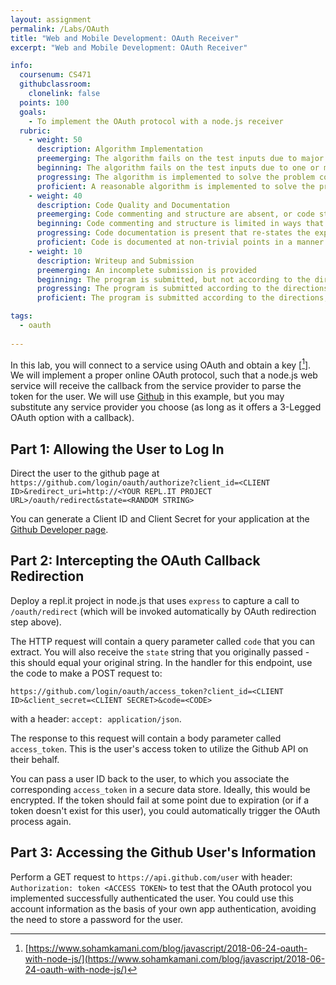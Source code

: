 ```yaml
---
layout: assignment
permalink: /Labs/OAuth
title: "Web and Mobile Development: OAuth Receiver"
excerpt: "Web and Mobile Development: OAuth Receiver"

info:
  coursenum: CS471
  githubclassroom:
    clonelink: false
  points: 100
  goals:
    - To implement the OAuth protocol with a node.js receiver
  rubric:
    - weight: 50
      description: Algorithm Implementation
      preemerging: The algorithm fails on the test inputs due to major issues, or the program fails to compile and/or run
      beginning: The algorithm fails on the test inputs due to one or more minor issues
      progressing: The algorithm is implemented to solve the problem correctly according to given test inputs, but would fail if executed in a general case due to a minor issue or omission in the algorithm design or implementation
      proficient: A reasonable algorithm is implemented to solve the problem which correctly solves the problem according to the given test inputs, and would be reasonably expected to solve the problem in the general case
    - weight: 40
      description: Code Quality and Documentation
      preemerging: Code commenting and structure are absent, or code structure departs significantly from best practice, and/or the code departs significantly from the style guide
      beginning: Code commenting and structure is limited in ways that reduce the readability of the program, and/or there are minor departures from the style guide
      progressing: Code documentation is present that re-states the explicit code definitions, and/or code is written that mostly adheres to the style guide
      proficient: Code is documented at non-trivial points in a manner that enhances the readability of the program, and code is written according to the style guide
    - weight: 10
      description: Writeup and Submission
      preemerging: An incomplete submission is provided
      beginning: The program is submitted, but not according to the directions in one or more ways (for example, because it is lacking a readme writeup)
      progressing: The program is submitted according to the directions with a minor omission or correction needed
      proficient: The program is submitted according to the directions, including a readme writeup describing the solution

tags:
  - oauth
  
---
```


In this lab, you will connect to a service using OAuth and obtain a key \[[^1]\].  We will implement a proper online OAuth protocol, such that a node.js web service will receive the callback from the service provider to parse the token for the user.  We will use [Github](https://docs.github.com/en/rest) in this example, but you may substitute any service provider you choose (as long as it offers a 3-Legged OAuth option with a callback).

## Part 1: Allowing the User to Log In

Direct the user to the github page at `https://github.com/login/oauth/authorize?client_id=<CLIENT ID>&redirect_uri=http://<YOUR REPL.IT PROJECT URL>/oauth/redirect&state=<RANDOM STRING>`

You can generate a Client ID and Client Secret for your application at the [Github Developer page](https://docs.github.com/en/developers/apps/creating-an-oauth-app).

## Part 2: Intercepting the OAuth Callback Redirection

Deploy a repl.it project in node.js that uses `express` to capture a call to `/oauth/redirect` (which will be invoked automatically by OAuth redirection step above).

The HTTP request will contain a query parameter called `code` that you can extract.  You will also receive the `state` string that you originally passed - this should equal your original string.  In the handler for this endpoint, use the code to make a POST request to:

`https://github.com/login/oauth/access_token?client_id=<CLIENT ID>&client_secret=<CLIENT SECRET>&code=<CODE>`

with a header: `accept: application/json`.

The response to this request will contain a body parameter called `access_token`.  This is the user's access token to utilize the Github API on their behalf.

You can pass a user ID back to the user, to which you associate the corresponding `access_token` in a secure data store.  Ideally, this would be encrypted.  If the token should fail at some point due to expiration (or if a token doesn't exist for this user), you could automatically trigger the OAuth process again.

## Part 3: Accessing the Github User's Information

Perform a GET request to `https://api.github.com/user` with header: `Authorization: token <ACCESS TOKEN>` to test that the OAuth protocol you implemented successfully authenticated the user.  You could use this account information as the basis of your own app authentication, avoiding the need to store a password for the user.

[^1]: [https://www.sohamkamani.com/blog/javascript/2018-06-24-oauth-with-node-js/](https://www.sohamkamani.com/blog/javascript/2018-06-24-oauth-with-node-js/)